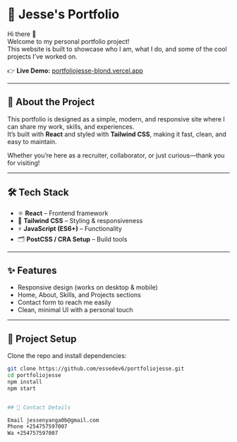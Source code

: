 # 🌟 Jesse's Portfolio

Hi there 👋  
Welcome to my personal portfolio project!  
This website is built to showcase who I am, what I do, and some of the cool projects I’ve worked on.

👉 **Live Demo:** [portfoliojesse-blond.vercel.app](https://portfoliojesse-blond.vercel.app)

---

## 🚀 About the Project

This portfolio is designed as a simple, modern, and responsive site where I can share my work, skills, and experiences.  
It’s built with **React** and styled with **Tailwind CSS**, making it fast, clean, and easy to maintain.  

Whether you’re here as a recruiter, collaborator, or just curious—thank you for visiting!

---

## 🛠 Tech Stack

- ⚛️ **React** – Frontend framework  
- 🎨 **Tailwind CSS** – Styling & responsiveness  
- ⚡ **JavaScript (ES6+)** – Functionality  
- 🗂 **PostCSS / CRA Setup** – Build tools  

---

## ✨ Features

- Responsive design (works on desktop & mobile)  
- Home, About, Skills, and Projects sections  
- Contact form to reach me easily  
- Clean, minimal UI with a personal touch  

---

## 📂 Project Setup

Clone the repo and install dependencies:

```bash
git clone https://github.com/essedev6/portfoliojesse.git
cd portfoliojesse
npm install
npm start


## 📂 Contact Details

Email jessenyanga0b@gmail.com
Phone +254757597007
Wa +254757597007